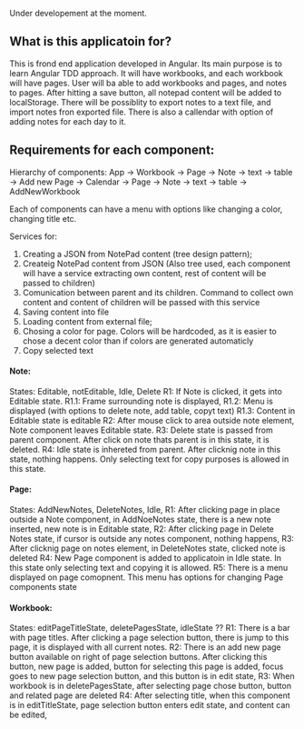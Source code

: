 Under developement at the moment.

## What is this applicatoin for?
This is frond end application developed in Angular. Its main purpose is to learn Angular TDD approach. It will have workbooks, and each workbook will have pages. User will ba able to add workbooks and pages, and notes to pages. After hitting a save button, all notepad content will be added to localStorage. There will be possiblity to export notes to a text file, and import notes fron exported file. There is also a callendar with option of adding notes for each day to it.


## Requirements for each component:

Hierarchy of components:
App -> Workbook -> Page -> Note -> text
                                -> table
                 -> Add new Page
    -> Calendar -> Page -> Note -> text
                                -> table
    -> AddNewWorkbook
    
Each of components can have a menu with options like changing a color, changing title etc.

Services for: 
  1) Creating a JSON from NotePad content (tree design pattern);
  2) Createig NotePad content from JSON (Also tree used, each component will have a service extracting own content, rest of content will be passed to children)
  3) Comunication between parent and its children. Command to collect own content and content of children will be passed with this service
  4) Saving content into file
  5) Loading content from external file;
  6) Chosing a color for page. Colors will be hardcoded, as it is easier to chose a decent color than if colors are generated automaticly
  7) Copy selected text
  
#### Note:
States: Editable, notEditable, Idle, Delete
R1: If Note is clicked, it gets into Editable state.
R1.1: Frame surrounding note is displayed,
R1.2: Menu is displayed (with options to delete note, add table, copyt text)
R1.3: Content in Editable state is editable
R2: After mouse click to area outside note element, Note component leaves Editable state.
R3: Delete state is passed from parent component. After click on note thats parent is in this  state, it is deleted.
R4: Idle state is inhereted from parent. After clicknig note in this state, nothing happens. Only selecting text for copy purposes is allowed in this state.

#### Page:
States: AddNewNotes, DeleteNotes, Idle,
R1: After clicking page in place outside a Note component, in AddNoeNotes state, there is a new note inserted, new note is in Editable state,
R2: After clicking page in Delete Notes state, if cursor is outside any notes component, nothing happens,
R3: After clicknig page on notes element, in DeleteNotes state, clicked note is deleted
R4: New Page component is added to applicatoin in Idle state. In this state only selecting text and copying it is allowed.
R5: There is a menu displayed on page comopnent. This menu has options for changing Page components state

#### Workbook:
States: editPageTitleState, deletePagesState, idleState ??
R1: There is a bar with page titles. After clicking a page selection button, there is jump to this page, it is displayed with all current notes.
R2: There is an add new page button available on right of page selection buttons. After clicking this button, new page is added, button for selecting this page is added, focus goes to new page selection button, and this button is in edit state,
R3: When workbook is in deletePagesState, after selecting page chose button, button and related page are deleted
R4: After selecting title, when this component is in editTitleState, page selection button enters edit state, and content can be edited,